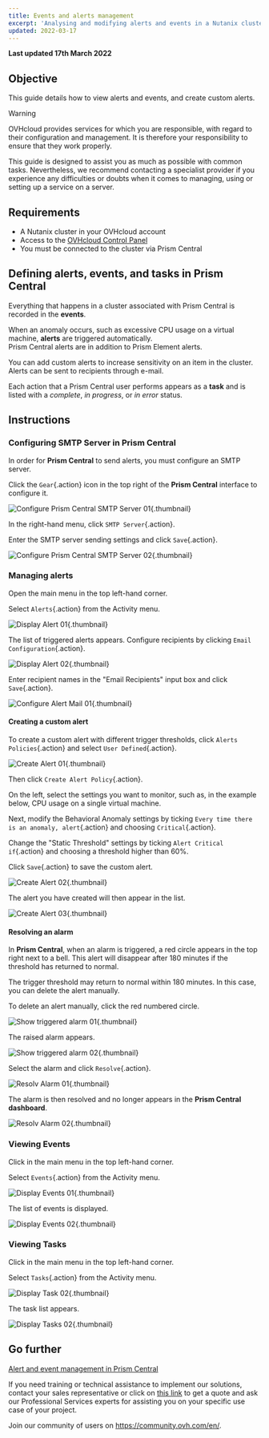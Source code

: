 ```yaml
---
title: Events and alerts management
excerpt: 'Analysing and modifying alerts and events in a Nutanix cluster'
updated: 2022-03-17
---
```


**Last updated 17th March 2022**

## Objective

This guide details how to view alerts and events, and create custom alerts.

> [!warning]
> OVHcloud provides services for which you are responsible, with regard to their configuration and management. It is therefore your responsibility to ensure that they work properly.
>
> This guide is designed to assist you as much as possible with common tasks. Nevertheless, we recommend contacting a specialist provider if you experience any difficulties or doubts when it comes to managing, using or setting up a service on a server.
>

## Requirements

- A Nutanix cluster in your OVHcloud account
- Access to the [OVHcloud Control Panel](https://www.ovh.com/auth/?action=gotomanager&from=https://www.ovh.co.uk/&ovhSubsidiary=GB)
- You must be connected to the cluster via Prism Central

## Defining alerts, events, and tasks in Prism Central

Everything that happens in a cluster associated with Prism Central is recorded in the **events**.

When an anomaly occurs, such as excessive CPU usage on a virtual machine, **alerts** are triggered automatically.<br>
Prism Central alerts are in addition to Prism Element alerts.

You can add custom alerts to increase sensitivity on an item in the cluster.<br>
Alerts can be sent to recipients through e-mail.

Each action that a Prism Central user performs appears as a **task** and is listed with a *complete*, *in progress*, or *in error* status.

## Instructions

### Configuring SMTP Server in Prism Central

In order for **Prism Central** to send alerts, you must configure an SMTP server.

Click the `Gear`{.action} icon in the top right of the **Prism Central** interface to configure it.

![Configure Prism Central SMTP Server 01](images/ConfigurePrismCentralSmtp01.PNG){.thumbnail}

In the right-hand menu, click `SMTP Server`{.action}.

Enter the SMTP server sending settings and click `Save`{.action}.

![Configure Prism Central SMTP Server 02](images/ConfigurePrismCentralSmtp02.PNG){.thumbnail}

### Managing alerts 

Open the main menu in the top left-hand corner.

Select `Alerts`{.action} from the Activity menu.

![Display Alert 01](images/DisplayAlert01.PNG){.thumbnail}

The list of triggered alerts appears. Configure recipients by clicking `Email Configuration`{.action}.

![Display Alert 02](images/DisplayAlert02.PNG){.thumbnail}

Enter recipient names in the "Email Recipients" input box and click `Save`{.action}.

![Configure Alert Mail 01 ](images/ConfigureAlertMail01.PNG){.thumbnail}

#### Creating a custom alert

To create a custom alert with different trigger thresholds, click `Alerts Policies`{.action} and select `User Defined`{.action}. 

![Create Alert 01](images/CreateAlert01.PNG){.thumbnail}

Then click `Create Alert Policy`{.action}.

On the left, select the settings you want to monitor, such as, in the example below, CPU usage on a single virtual machine.

Next, modify the Behavioral Anomaly settings by ticking `Every time there is an anomaly, alert`{.action} and choosing `Critical`{.action}.

Change the "Static Threshold" settings by ticking `Alert Critical if`{.action} and choosing a threshold higher than 60%.

Click `Save`{.action} to save the custom alert.

![Create Alert 02](images/CreateAlert02.PNG){.thumbnail}

The alert you have created will then appear in the list.

![Create Alert 03](images/CreateAlert03.PNG){.thumbnail}

#### Resolving an alarm

In **Prism Central**, when an alarm is triggered, a red circle appears in the top right next to a bell. This alert will disappear after 180 minutes if the threshold has returned to normal.

The trigger threshold may return to normal within 180 minutes. In this case, you can delete the alert manually.

To delete an alert manually, click the red numbered circle.

![Show triggered alarm 01](images/ShowTriggeredAlarm01.PNG){.thumbnail}

The raised alarm appears.

![Show triggered alarm 02](images/ShowTriggeredAlarm02.PNG){.thumbnail}

Select the alarm and click `Resolve`{.action}.

![Resolv Alarm 01](images/ResolvAlarm01.PNG){.thumbnail}

The alarm is then resolved and no longer appears in the **Prism Central dashboard**.

![Resolv Alarm 02](images/ResolvAlarm02.PNG){.thumbnail}

### Viewing Events

Click in the main menu in the top left-hand corner.

Select `Events`{.action} from the Activity menu.

![Display Events 01](images/DisplayEvents01.PNG){.thumbnail}

The list of events is displayed.

![Display Events 02](images/DisplayEvents02.PNG){.thumbnail}

### Viewing Tasks

Click in the main menu in the top left-hand corner.

Select `Tasks`{.action} from the Activity menu.

![Display Task 02](images/DisplayTasks01.PNG){.thumbnail}

The task list appears.

![Display Tasks 02](images/DisplayTasks02.PNG){.thumbnail}

## Go further <a name="gofurther"></a>

[Alert and event management in Prism Central](https://portal.nutanix.com/page/documents/details?targetId=Prism-Central-Guide-Prism-v5_20:mul-alerts-management-pc-c.html)

If you need training or technical assistance to implement our solutions, contact your sales representative or click on [this link](https://www.ovhcloud.com/en-gb/professional-services/) to get a quote and ask our Professional Services experts for assisting you on your specific use case of your project.

Join our community of users on <https://community.ovh.com/en/>.
